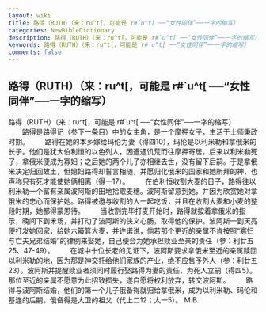 ```yaml
---
layout: wiki
title: 路得（RUTH）（来：ru^t[，可能是 r#`u^t[ ──“女性同伴”──一字的缩写）
categories: NewBibleDictionary
description: 路得（RUTH）（来：ru^t[，可能是 r#`u^t[ ──“女性同伴”──一字的缩写）
keywords: 路得（RUTH）（来：ru^t[，可能是 r#`u^t[ ──“女性同伴”──一字的缩写）
comments: false
---
```


## 路得（RUTH）（来：ru^t[，可能是 r#`u^t[ ──“女性同伴”──一字的缩写）



路得（RUTH）（来：ru^t[，可能是
r#`u^t[ ──“女性同伴”──一字的缩写）
　　路得是路得记（参下一条目）中的女主角，是一个摩押女子，生活于士师秉政时期。
　　路得在她的本乡嫁给玛伦为妻（得四10），玛伦是以利米勒和拿俄米的长子。他们是犹大伯利恒的以色列人，因遭遇饥荒而往摩押寄居。后来以利米勒死了，拿俄米便成为寡妇；之后她的两个儿子亦相继去世，没有留下后嗣。于是拿俄米决定归回故土，但媳妇路得却誓言相随，并愿归化俄米的国家和她所拜的神，也声称只有死才能使她俩相离（得一17）。
　　在伯利恒收割大麦的日子，路得往以利米勒一个富有亲属波阿斯的田地拾取麦穗。波阿斯留意到她，并因为欣赏她对拿俄米的忠心而保护她。路得被邀与收割的人一起吃饭，并且在收割大麦和小麦的整段时期，她都得蒙恩待。
　　当收割完毕打麦开始时，路得就按着拿俄米的指示，晚间下到禾场，并打动了波阿斯的侠义心肠，取得他的保护。波阿斯一到天亮便打发她回家，给她六簸箕大麦，并许诺说，倘若那个更近的亲属不肯按照“寡妇与亡夫兄弟结婚”的律例来娶她，自己便会为她承担赎业至亲的责任（参：利廿五25、47-49）。
　　在城中十位长老的见证下，波阿斯要求拿俄米至近的亲属赎回以利米勒的地，因为那是神交托给他们家族的产业，绝不应售予外人（参：利廿五23）。波阿斯并提醒赎业者须同时履行娶路得为妻的责任，为死人立嗣（得四5）。那位至近的亲属不愿意为此招致损失，遂自愿将权利放弃，转交波阿斯。
　　路得与波阿斯结婚，他们的第一个儿子俄备得就归给拿俄米，成为以利米勒、玛伦和基连的后嗣。俄备得是大卫的祖父（代上二12；太一5）。
M.B.




